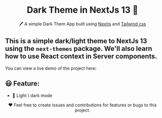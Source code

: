 <h1 align="center">Dark Theme in NextJs 13  📝</h1>  
<p align="center">
  🖊️ A simple Dark Them App built using <a href="https://nextjs.org/blog/next-13">Nextjs</a> and <a href="https://tailwindcss.com">Tailwind css</a>
</p>

## This is a simple dark/light theme to NextJs 13 using the `next-themes` package. We'll also learn how to use React context in Server components.
You can view a live demo of the project here:


## 😃 Feature:
- 🌙 Light \ dark mode

<p align="center">
  ❤️ Feel free to create issues and contributions for features or bugs to this project.
</p>
